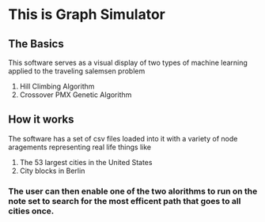 # This is Graph Simulator
## The Basics
This software serves as a visual display of two types of machine learning applied to the traveling salemsen problem
1. Hill Climbing Algorithm
2. Crossover PMX Genetic Algorithm
## How it works
The software has a set of csv files loaded into it with a variety of node aragements representing real life things like
1. The 53 largest cities in the United States
2. City blocks in Berlin
### The user can then enable one of the two alorithms to run on the note set to search for the most efficent path that goes to all cities once.
